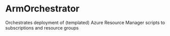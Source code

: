 # ArmOrchestrator
Orchestrates deployment of (templated) Azure Resource Manager scripts to subscriptions and resource groups
